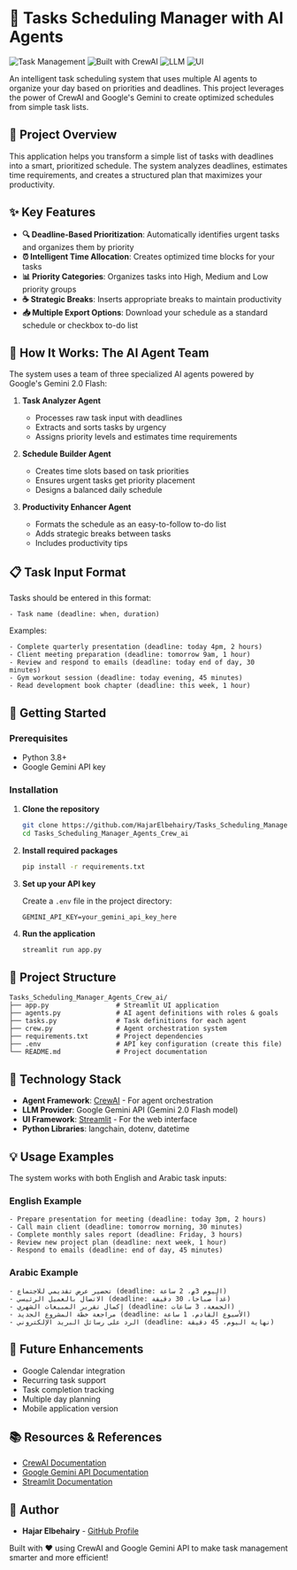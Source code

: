 

# 🚀 Tasks Scheduling Manager with AI Agents

![Task Management](https://img.shields.io/badge/Task%20Management-AI%20Powered-brightgreen)
![Built with CrewAI](https://img.shields.io/badge/Built%20with-CrewAI-blue)
![LLM](https://img.shields.io/badge/LLM-Gemini%20API-orange)
![UI](https://img.shields.io/badge/UI-Streamlit-red)

An intelligent task scheduling system that uses multiple AI agents to organize your day based on priorities and deadlines. This project leverages the power of CrewAI and Google's Gemini to create optimized schedules from simple task lists.

## 🎯 Project Overview

This application helps you transform a simple list of tasks with deadlines into a smart, prioritized schedule. The system analyzes deadlines, estimates time requirements, and creates a structured plan that maximizes your productivity.

## ✨ Key Features

- **🔍 Deadline-Based Prioritization**: Automatically identifies urgent tasks and organizes them by priority
- **⏰ Intelligent Time Allocation**: Creates optimized time blocks for your tasks
- **📊 Priority Categories**: Organizes tasks into High, Medium and Low priority groups
- **☕ Strategic Breaks**: Inserts appropriate breaks to maintain productivity
- **📥 Multiple Export Options**: Download your schedule as a standard schedule or checkbox to-do list

## 🧠 How It Works: The AI Agent Team

The system uses a team of three specialized AI agents powered by Google's Gemini 2.0 Flash:

1. **Task Analyzer Agent**
   - Processes raw task input with deadlines
   - Extracts and sorts tasks by urgency
   - Assigns priority levels and estimates time requirements

2. **Schedule Builder Agent**
   - Creates time slots based on task priorities
   - Ensures urgent tasks get priority placement
   - Designs a balanced daily schedule

3. **Productivity Enhancer Agent**
   - Formats the schedule as an easy-to-follow to-do list
   - Adds strategic breaks between tasks
   - Includes productivity tips

## 📋 Task Input Format

Tasks should be entered in this format:
```
- Task name (deadline: when, duration)
```

Examples:
```
- Complete quarterly presentation (deadline: today 4pm, 2 hours)
- Client meeting preparation (deadline: tomorrow 9am, 1 hour)
- Review and respond to emails (deadline: today end of day, 30 minutes)
- Gym workout session (deadline: today evening, 45 minutes)
- Read development book chapter (deadline: this week, 1 hour)
```

## 🚀 Getting Started

### Prerequisites

- Python 3.8+
- Google Gemini API key

### Installation

1. **Clone the repository**
   ```bash
   git clone https://github.com/HajarElbehairy/Tasks_Scheduling_Manager_Agents_Crew_ai.git
   cd Tasks_Scheduling_Manager_Agents_Crew_ai
   ```

2. **Install required packages**
   ```bash
   pip install -r requirements.txt
   ```

3. **Set up your API key**
   
   Create a `.env` file in the project directory:
   ```
   GEMINI_API_KEY=your_gemini_api_key_here
   ```

4. **Run the application**
   ```bash
   streamlit run app.py
   ```

## 📁 Project Structure

```
Tasks_Scheduling_Manager_Agents_Crew_ai/
├── app.py                 # Streamlit UI application
├── agents.py              # AI agent definitions with roles & goals
├── tasks.py               # Task definitions for each agent
├── crew.py                # Agent orchestration system
├── requirements.txt       # Project dependencies
├── .env                   # API key configuration (create this file)
└── README.md              # Project documentation
```

## 🔧 Technology Stack

- **Agent Framework**: [CrewAI](https://github.com/joaomdmoura/crewAI) - For agent orchestration
- **LLM Provider**: Google Gemini API (Gemini 2.0 Flash model)
- **UI Framework**: [Streamlit](https://streamlit.io) - For the web interface
- **Python Libraries**: langchain, dotenv, datetime

## 💡 Usage Examples

The system works with both English and Arabic task inputs:

### English Example
```
- Prepare presentation for meeting (deadline: today 3pm, 2 hours)
- Call main client (deadline: tomorrow morning, 30 minutes)
- Complete monthly sales report (deadline: Friday, 3 hours)
- Review new project plan (deadline: next week, 1 hour)
- Respond to emails (deadline: end of day, 45 minutes)
```

### Arabic Example
```
- تحضير عرض تقديمي للاجتماع (deadline: اليوم 3م، 2 ساعة)
- الاتصال بالعميل الرئيسي (deadline: غداً صباحاً، 30 دقيقة)
- إكمال تقرير المبيعات الشهري (deadline: الجمعة، 3 ساعات)
- مراجعة خطة المشروع الجديد (deadline: الأسبوع القادم، 1 ساعة)
- الرد على رسائل البريد الإلكتروني (deadline: نهاية اليوم، 45 دقيقة)
```

## 🔮 Future Enhancements

- Google Calendar integration
- Recurring task support
- Task completion tracking
- Multiple day planning
- Mobile application version

## 📚 Resources & References

- [CrewAI Documentation](https://docs.crewai.com/)
- [Google Gemini API Documentation](https://ai.google.dev/docs)
- [Streamlit Documentation](https://docs.streamlit.io)

## 👤 Author

- **Hajar Elbehairy** - [GitHub Profile](https://github.com/HajarElbehairy)



Built with ❤️ using CrewAI and Google Gemini API to make task management smarter and more efficient!
